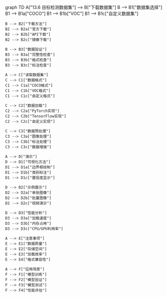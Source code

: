 graph TD
    A["13.6 目标检测数据集"] --> B["下载数据集"]
    B --> B1["数据集选择"]
    B1 --> B1a["COCO"]
    B1 --> B1b["VOC"]
    B1 --> B1c["自定义数据集"]
    
    B --> B2["下载方法"]
    B2 --> B2a["官方下载"]
    B2 --> B2b["API下载"]
    B2 --> B2c["镜像下载"]
    
    B --> B3["数据验证"]
    B3 --> B3a["完整性检查"]
    B3 --> B3b["格式检查"]
    B3 --> B3c["标注检查"]
    
    A --> C["读取数据集"]
    C --> C1["数据格式"]
    C1 --> C1a["COCO格式"]
    C1 --> C1b["VOC格式"]
    C1 --> C1c["自定义格式"]
    
    C --> C2["数据加载"]
    C2 --> C2a["PyTorch实现"]
    C2 --> C2b["TensorFlow实现"]
    C2 --> C2c["自定义实现"]
    
    C --> C3["数据预处理"]
    C3 --> C3a["图像处理"]
    C3 --> C3b["标注处理"]
    C3 --> C3c["数据增强"]
    
    A --> D["演示"]
    D --> D1["可视化方法"]
    D1 --> D1a["边界框绘制"]
    D1 --> D1b["类别标注"]
    D1 --> D1c["置信度显示"]
    
    D --> D2["示例展示"]
    D2 --> D2a["单张图像"]
    D2 --> D2b["批量图像"]
    D2 --> D2c["视频演示"]
    
    D --> D3["性能分析"]
    D3 --> D3a["加载速度"]
    D3 --> D3b["内存占用"]
    D3 --> D3c["CPU/GPU利用率"]
    
    A --> E["注意事项"]
    E --> E1["数据质量"]
    E --> E2["存储空间"]
    E --> E3["加载效率"]
    E --> E4["格式兼容性"]
    
    A --> F["应用场景"]
    F --> F1["模型训练"]
    F --> F2["模型验证"]
    F --> F3["模型测试"]
    F --> F4["性能评估"] 